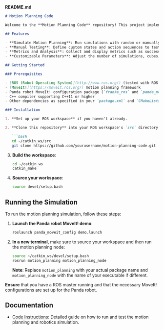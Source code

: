 **README.md**

```markdown
# Motion Planning Code

Welcome to the **Motion Planning Code** repository! This project implements a motion planning and robotics simulation for a robotic manipulator (specifically, the Panda robot). It allows you to simulate picking, placing, stacking, and unstacking actions with cubes on a 3x3 grid. The code is designed to help understand motion planning algorithms and test various scenarios in robotics.

## Features

- **Simulate Motion Planning**: Run simulations with random or manually selected actions to test the motion planning capabilities.
- **Manual Testing**: Define custom states and action sequences to test specific scenarios.
- **Metrics and Analysis**: Collect and display metrics such as success rates, discrepancies, and effect checks.
- **Customizable Parameters**: Adjust the number of simulations, cubes, stack heights, and action choices.

## Getting Started

### Prerequisites

- [ROS (Robot Operating System)](http://www.ros.org/) (tested with ROS Melodic and Noetic)
- [MoveIt!](https://moveit.ros.org/) motion planning framework
- Panda robot MoveIt! configuration package (`franka_ros` and `panda_moveit_config`)
- C++ compiler supporting C++11 or higher
- Other dependencies as specified in your `package.xml` and `CMakeLists.txt`

### Installation

1. **Set up your ROS workspace** if you haven't already.

2. **Clone this repository** into your ROS workspace's `src` directory:

   ```bash
   cd ~/catkin_ws/src
   git clone https://github.com/yourusername/motion-planning-code.git
   ```

3. **Build the workspace**:

   ```bash
   cd ~/catkin_ws
   catkin_make
   ```

4. **Source your workspace**:

   ```bash
   source devel/setup.bash
   ```

## Running the Simulation

To run the motion planning simulation, follow these steps:

1. **Launch the Panda robot MoveIt! demo**:

   ```bash
   roslaunch panda_moveit_config demo.launch
   ```

2. **In a new terminal**, make sure to source your workspace and then run the motion planning node:

   ```bash
   source ~/catkin_ws/devel/setup.bash
   rosrun motion_planning motion_planning_node
   ```

   **Note**: Replace `motion_planning` with your actual package name and `motion_planning_node` with the name of your executable if different.

**Ensure** that you have a ROS master running and that the necessary MoveIt! configurations are set up for the Panda robot.

## Documentation

- [Code Instructions](CodeInstructions.md): Detailed guide on how to run and test the motion planning and robotics simulation.

```

